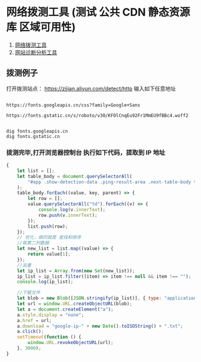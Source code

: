 # 网络拨测工具 (测试 公共 CDN 静态资源库 区域可用性)

1. [网络拨测工具](https://zijian.aliyun.com/detect/http)
1. [网站诊断分析工具](https://zijian.aliyun.com/)

## 拨测例子

打开拨测站点： https://zijian.aliyun.com/detect/http 输入如下任意地址

```text

https://fonts.googleapis.cn/css?family=Google+Sans

https://fonts.gstatic.cn/s/roboto/v30/KFOlCnqEu92Fr1MmEU9fBBc4.woff2


dig fonts.googleapis.cn
dig fonts.gstatic.cn

```

### 拨测完毕,打开浏览器控制台 执行如下代码，提取到 IP 地址

```javascript
{
    let list = [];
    let table_body = document.querySelectorAll(
        "#app .show-detection-data .ping-result-area .next-table-body table tbody tr"
    );
    table_body.forEach((value, key, parent) => {
        let row = [];
        value.querySelectorAll("td").forEach((v) => {
            console.log(v.innerText);
            row.push(v.innerText);
        });
        list.push(row);
    });
    // 优化，做的就是 查找和排序
    //取第二列数据
    let new_list = list.map((value) => {
        return value[1];
    });
    //去重
    let ip_list = Array.from(new Set(new_list));
    ip_list = ip_list.filter((item) => item !== null && item !== "");
    console.log(ip_list);

    //下载文件
    let blob = new Blob([JSON.stringify(ip_list)], { type: "application/json" });
    let url = window.URL.createObjectURL(blob);
    let a = document.createElement("a");
    a.style.display = "none";
    a.href = url;
    a.download = "google-ip-" + new Date().toISOString() + ".txt";
    a.click();
    setTimeout(function () {
        window.URL.revokeObjectURL(url);
    }, 3000);
}
```
